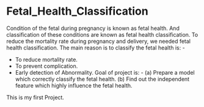 # Fetal_Health_Classification
Condition of the fetal during pregnancy is known as fetal health.
And classification of these conditions are known as fetal health classification.
To reduce the mortality rate during pregnancy and delivery, we needed fetal health classification.
The main reason is to classify the fetal health is: -
* To reduce mortality rate.
* To prevent complication.
* Early detection of Abnormality.
Goal of project is: -
(a)	Prepare a model which correctly classify the fetal health.
(b)	Find out the independent feature which highly influence the fetal health.


This is my first Project.
